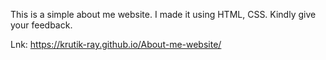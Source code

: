 This is a simple about me website. I made it using HTML, CSS. Kindly give your feedback.

Lnk: https://krutik-ray.github.io/About-me-website/
